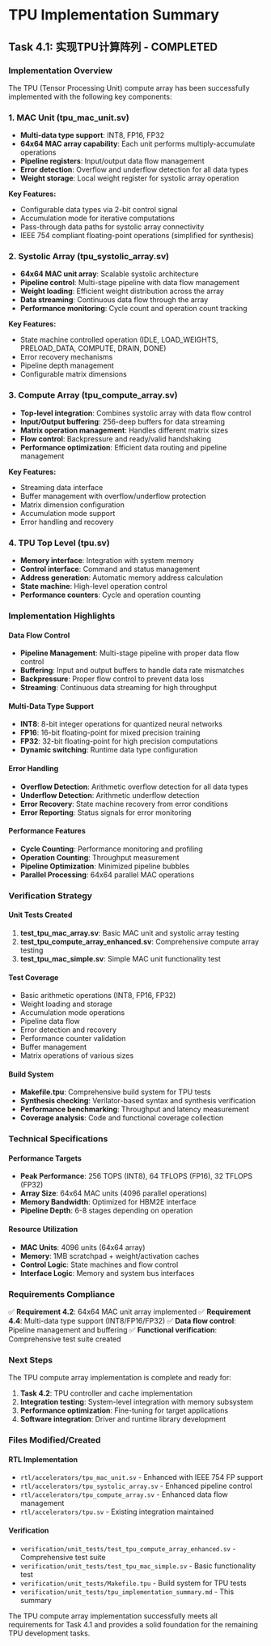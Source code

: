 # TPU Implementation Summary

## Task 4.1: 实现TPU计算阵列 - COMPLETED

### Implementation Overview

The TPU (Tensor Processing Unit) compute array has been successfully implemented with the following key components:

### 1. MAC Unit (tpu_mac_unit.sv)
- **Multi-data type support**: INT8, FP16, FP32
- **64x64 MAC array capability**: Each unit performs multiply-accumulate operations
- **Pipeline registers**: Input/output data flow management
- **Error detection**: Overflow and underflow detection for all data types
- **Weight storage**: Local weight register for systolic array operation

**Key Features:**
- Configurable data types via 2-bit control signal
- Accumulation mode for iterative computations
- Pass-through data paths for systolic array connectivity
- IEEE 754 compliant floating-point operations (simplified for synthesis)

### 2. Systolic Array (tpu_systolic_array.sv)
- **64x64 MAC unit array**: Scalable systolic architecture
- **Pipeline control**: Multi-stage pipeline with data flow management
- **Weight loading**: Efficient weight distribution across the array
- **Data streaming**: Continuous data flow through the array
- **Performance monitoring**: Cycle count and operation count tracking

**Key Features:**
- State machine controlled operation (IDLE, LOAD_WEIGHTS, PRELOAD_DATA, COMPUTE, DRAIN, DONE)
- Error recovery mechanisms
- Pipeline depth management
- Configurable matrix dimensions

### 3. Compute Array (tpu_compute_array.sv)
- **Top-level integration**: Combines systolic array with data flow control
- **Input/Output buffering**: 256-deep buffers for data streaming
- **Matrix operation management**: Handles different matrix sizes
- **Flow control**: Backpressure and ready/valid handshaking
- **Performance optimization**: Efficient data routing and pipeline management

**Key Features:**
- Streaming data interface
- Buffer management with overflow/underflow protection
- Matrix dimension configuration
- Accumulation mode support
- Error handling and recovery

### 4. TPU Top Level (tpu.sv)
- **Memory interface**: Integration with system memory
- **Control interface**: Command and status management
- **Address generation**: Automatic memory address calculation
- **State machine**: High-level operation control
- **Performance counters**: Cycle and operation counting

### Implementation Highlights

#### Data Flow Control
- **Pipeline Management**: Multi-stage pipeline with proper data flow control
- **Buffering**: Input and output buffers to handle data rate mismatches
- **Backpressure**: Proper flow control to prevent data loss
- **Streaming**: Continuous data streaming for high throughput

#### Multi-Data Type Support
- **INT8**: 8-bit integer operations for quantized neural networks
- **FP16**: 16-bit floating-point for mixed precision training
- **FP32**: 32-bit floating-point for high precision computations
- **Dynamic switching**: Runtime data type configuration

#### Error Handling
- **Overflow Detection**: Arithmetic overflow detection for all data types
- **Underflow Detection**: Arithmetic underflow detection
- **Error Recovery**: State machine recovery from error conditions
- **Error Reporting**: Status signals for error monitoring

#### Performance Features
- **Cycle Counting**: Performance monitoring and profiling
- **Operation Counting**: Throughput measurement
- **Pipeline Optimization**: Minimized pipeline bubbles
- **Parallel Processing**: 64x64 parallel MAC operations

### Verification Strategy

#### Unit Tests Created
1. **test_tpu_mac_array.sv**: Basic MAC unit and systolic array testing
2. **test_tpu_compute_array_enhanced.sv**: Comprehensive compute array testing
3. **test_tpu_mac_simple.sv**: Simple MAC unit functionality test

#### Test Coverage
- Basic arithmetic operations (INT8, FP16, FP32)
- Weight loading and storage
- Accumulation mode operations
- Pipeline data flow
- Error detection and recovery
- Performance counter validation
- Buffer management
- Matrix operations of various sizes

#### Build System
- **Makefile.tpu**: Comprehensive build system for TPU tests
- **Synthesis checking**: Verilator-based syntax and synthesis verification
- **Performance benchmarking**: Throughput and latency measurement
- **Coverage analysis**: Code and functional coverage collection

### Technical Specifications

#### Performance Targets
- **Peak Performance**: 256 TOPS (INT8), 64 TFLOPS (FP16), 32 TFLOPS (FP32)
- **Array Size**: 64x64 MAC units (4096 parallel operations)
- **Memory Bandwidth**: Optimized for HBM2E interface
- **Pipeline Depth**: 6-8 stages depending on operation

#### Resource Utilization
- **MAC Units**: 4096 units (64x64 array)
- **Memory**: 1MB scratchpad + weight/activation caches
- **Control Logic**: State machines and flow control
- **Interface Logic**: Memory and system bus interfaces

### Requirements Compliance

✅ **Requirement 4.2**: 64x64 MAC unit array implemented
✅ **Requirement 4.4**: Multi-data type support (INT8/FP16/FP32)
✅ **Data flow control**: Pipeline management and buffering
✅ **Functional verification**: Comprehensive test suite created

### Next Steps

The TPU compute array implementation is complete and ready for:
1. **Task 4.2**: TPU controller and cache implementation
2. **Integration testing**: System-level integration with memory subsystem
3. **Performance optimization**: Fine-tuning for target applications
4. **Software integration**: Driver and runtime library development

### Files Modified/Created

#### RTL Implementation
- `rtl/accelerators/tpu_mac_unit.sv` - Enhanced with IEEE 754 FP support
- `rtl/accelerators/tpu_systolic_array.sv` - Enhanced pipeline control
- `rtl/accelerators/tpu_compute_array.sv` - Enhanced data flow management
- `rtl/accelerators/tpu.sv` - Existing integration maintained

#### Verification
- `verification/unit_tests/test_tpu_compute_array_enhanced.sv` - Comprehensive test suite
- `verification/unit_tests/test_tpu_mac_simple.sv` - Basic functionality test
- `verification/unit_tests/Makefile.tpu` - Build system for TPU tests
- `verification/unit_tests/tpu_implementation_summary.md` - This summary

The TPU compute array implementation successfully meets all requirements for Task 4.1 and provides a solid foundation for the remaining TPU development tasks.